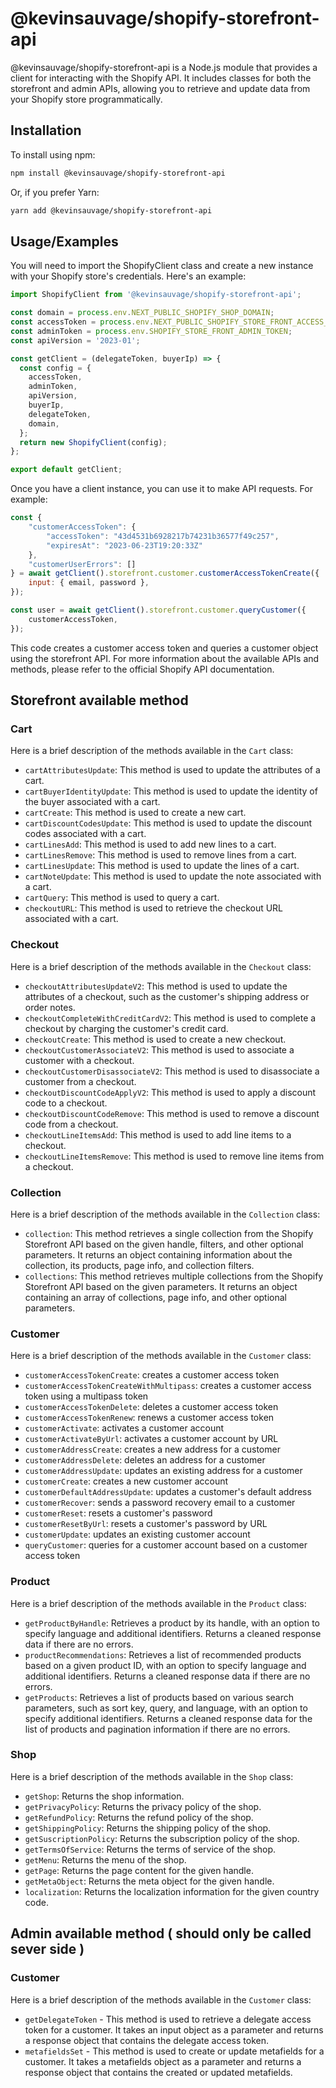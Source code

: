 # @kevinsauvage/shopify-storefront-api

@kevinsauvage/shopify-storefront-api is a Node.js module that provides a client for interacting with the Shopify API. It includes classes for both the storefront and admin APIs, allowing you to retrieve and update data from your Shopify store programmatically.

## Installation


To install using npm:

```bash
npm install @kevinsauvage/shopify-storefront-api
```

Or, if you prefer Yarn:

```bash
yarn add @kevinsauvage/shopify-storefront-api
```

## Usage/Examples

You will need to import the ShopifyClient class and create a new instance with your Shopify store's credentials. Here's an example:

```javascript
import ShopifyClient from '@kevinsauvage/shopify-storefront-api';

const domain = process.env.NEXT_PUBLIC_SHOPIFY_SHOP_DOMAIN;
const accessToken = process.env.NEXT_PUBLIC_SHOPIFY_STORE_FRONT_ACCESS_TOKEN;
const adminToken = process.env.SHOPIFY_STORE_FRONT_ADMIN_TOKEN;
const apiVersion = '2023-01';

const getClient = (delegateToken, buyerIp) => {
  const config = {
    accessToken,
    adminToken,
    apiVersion,
    buyerIp,
    delegateToken,
    domain,
  };
  return new ShopifyClient(config);
};

export default getClient;
```

Once you have a client instance, you can use it to make API requests. For example:


```javascript
const {   
    "customerAccessToken": {
        "accessToken": "43d4531b6928217b74231b36577f49c257",
        "expiresAt": "2023-06-23T19:20:33Z"
    },
    "customerUserErrors": []
} = await getClient().storefront.customer.customerAccessTokenCreate({
    input: { email, password },
});

const user = await getClient().storefront.customer.queryCustomer({
    customerAccessToken,
});
```

This code creates a customer access token and queries a customer object using the storefront API. For more information about the available APIs and methods, please refer to the official Shopify API documentation.



## Storefront available method

### Cart

Here is a brief description of the methods available in the `Cart` class:

-   `cartAttributesUpdate`: This method is used to update the attributes of a cart.
-   `cartBuyerIdentityUpdate`: This method is used to update the identity of the buyer associated with a cart.
-   `cartCreate`: This method is used to create a new cart.
-   `cartDiscountCodesUpdate`: This method is used to update the discount codes associated with a cart.
-   `cartLinesAdd`: This method is used to add new lines to a cart.
-   `cartLinesRemove`: This method is used to remove lines from a cart.
-   `cartLinesUpdate`: This method is used to update the lines of a cart.
-   `cartNoteUpdate`: This method is used to update the note associated with a cart.
-   `cartQuery`: This method is used to query a cart.
-   `checkoutURL`: This method is used to retrieve the checkout URL associated with a cart.

### Checkout

Here is a brief description of the methods available in the `Checkout` class:

-   `checkoutAttributesUpdateV2`: This method is used to update the attributes of a checkout, such as the customer's shipping address or order notes.
-   `checkoutCompleteWithCreditCardV2`: This method is used to complete a checkout by charging the customer's credit card.
-   `checkoutCreate`: This method is used to create a new checkout.
-   `checkoutCustomerAssociateV2`: This method is used to associate a customer with a checkout.
-   `checkoutCustomerDisassociateV2`: This method is used to disassociate a customer from a checkout.
-   `checkoutDiscountCodeApplyV2`: This method is used to apply a discount code to a checkout.
-   `checkoutDiscountCodeRemove`: This method is used to remove a discount code from a checkout.
-   `checkoutLineItemsAdd`: This method is used to add line items to a checkout.
-   `checkoutLineItemsRemove`: This method is used to remove line items from a checkout.

### Collection

Here is a brief description of the methods available in the `Collection` class:

-   `collection`: This method retrieves a single collection from the Shopify Storefront API based on the given handle, filters, and other optional parameters. It returns an object containing information about the collection, its products, page info, and collection filters. 
-   `collections`: This method retrieves multiple collections from the Shopify Storefront API based on the given parameters. It returns an object containing an array of collections, page info, and other optional parameters.

### Customer

Here is a brief description of the methods available in the `Customer` class:

-   `customerAccessTokenCreate`: creates a customer access token
-   `customerAccessTokenCreateWithMultipass`: creates a customer access token using a multipass token
-   `customerAccessTokenDelete`: deletes a customer access token
-   `customerAccessTokenRenew`: renews a customer access token
-   `customerActivate`: activates a customer account
-   `customerActivateByUrl`: activates a customer account by URL
-   `customerAddressCreate`: creates a new address for a customer
-   `customerAddressDelete`: deletes an address for a customer
-   `customerAddressUpdate`: updates an existing address for a customer
-   `customerCreate`: creates a new customer account
-   `customerDefaultAddressUpdate`: updates a customer's default address
-   `customerRecover`: sends a password recovery email to a customer
-   `customerReset`: resets a customer's password
-   `customerResetByUrl`: resets a customer's password by URL
-   `customerUpdate`: updates an existing customer account
-   `queryCustomer`: queries for a customer account based on a customer access token

### Product

Here is a brief description of the methods available in the `Product` class:

-   `getProductByHandle`: Retrieves a product by its handle, with an option to specify language and additional identifiers. Returns a cleaned response data if there are no errors.
-   `productRecommendations`: Retrieves a list of recommended products based on a given product ID, with an option to specify language and additional identifiers. Returns a cleaned response data if there are no errors.
-   `getProducts`: Retrieves a list of products based on various search parameters, such as sort key, query, and language, with an option to specify additional identifiers. Returns a cleaned response data for the list of products and pagination information if there are no errors.

### Shop

Here is a brief description of the methods available in the `Shop` class:

-   `getShop`: Returns the shop information.
-   `getPrivacyPolicy`: Returns the privacy policy of the shop.
-   `getRefundPolicy`: Returns the refund policy of the shop.
-   `getShippingPolicy`: Returns the shipping policy of the shop.
-   `getSuscriptionPolicy`: Returns the subscription policy of the shop.
-   `getTermsOfService`: Returns the terms of service of the shop.
-   `getMenu`: Returns the menu of the shop.
-   `getPage`: Returns the page content for the given handle.
-   `getMetaObject`: Returns the meta object for the given handle.
-   `localization`: Returns the localization information for the given country code.


## Admin available method ( should only be called sever side )

### Customer

Here is a brief description of the methods available in the `Customer` class:

-  `getDelegateToken` - This method is used to retrieve a delegate access token for a customer. It takes an input object as a parameter and returns a response object that contains the delegate access token.  
-  `metafieldsSet` - This method is used to create or update metafields for a customer. It takes a metafields object as a parameter and returns a response object that contains the created or updated metafields.
